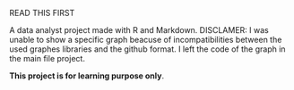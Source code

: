 READ THIS FIRST


A data analyst project made with R and Markdown.
DISCLAMER: I was unable to show a specific graph beacuse of incompatibilities between the used graphes libraries and the github format.
I left the code of the graph in the main file project.


**This project is for learning purpose only**.
